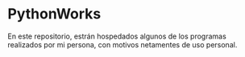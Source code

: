 # PythonWorks

En este repositorio, estrán hospedados algunos de los programas realizados por mi persona,
con motivos netamentes de uso personal.
